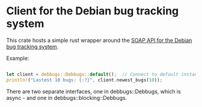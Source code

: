 Client for the Debian bug tracking system
=========================================

This crate hosts a simple rust wrapper around the [SOAP API for the Debian bug
tracking system](https://wiki.debian.org/DebbugsSoapInterface).

Example:

```rust

let client = debbugs::Debbugs::default();  // Connect to default instance
println!("Lastest 10 bugs: {:?}", client.newest_bugs(10));
```

There are two separate interfaces, one in debbugs::Debbugs, which is
async - and one in debbugs::blocking::Debbugs.
